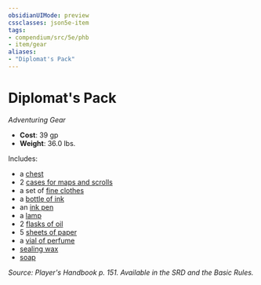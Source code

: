 ```yaml
---
obsidianUIMode: preview
cssclasses: json5e-item
tags:
- compendium/src/5e/phb
- item/gear
aliases: 
- "Diplomat's Pack"
---
```

# Diplomat's Pack
*Adventuring Gear*  

- **Cost**: 39 gp
- **Weight**: 36.0 lbs.

Includes:

- a [chest](chest.md)  
- 2 [cases for maps and scrolls](map-or-scroll-case.md)  
- a set of [fine clothes](fine-clothes.md)  
- a [bottle of ink](ink-1-ounce-bottle.md)  
- an [ink pen](ink-pen.md)  
- a [lamp](lamp.md)  
- 2 [flasks of oil](oil-flask.md)  
- 5 [sheets of paper](paper-one-sheet.md)  
- a [vial of perfume](perfume-vial.md)  
- [sealing wax](sealing-wax.md)  
- [soap](soap.md)  

*Source: Player's Handbook p. 151. Available in the SRD and the Basic Rules.*